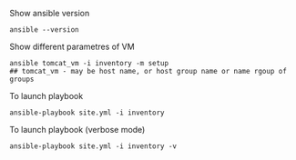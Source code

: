Show ansible version
```
ansible --version
```

Show different parametres of VM
```
ansible tomcat_vm -i inventory -m setup   
## tomcat_vm - may be host name, or host group name or name rgoup of groups
```

To launch playbook
```
ansible-playbook site.yml -i inventory
```

To launch playbook (verbose mode)
```
ansible-playbook site.yml -i inventory -v
```

